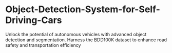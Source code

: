 # Object-Detection-System-for-Self-Driving-Cars
Unlock the potential of autonomous vehicles with advanced object detection and segmentation. Harness the BDD100K dataset to enhance road safety and transportation efficiency
